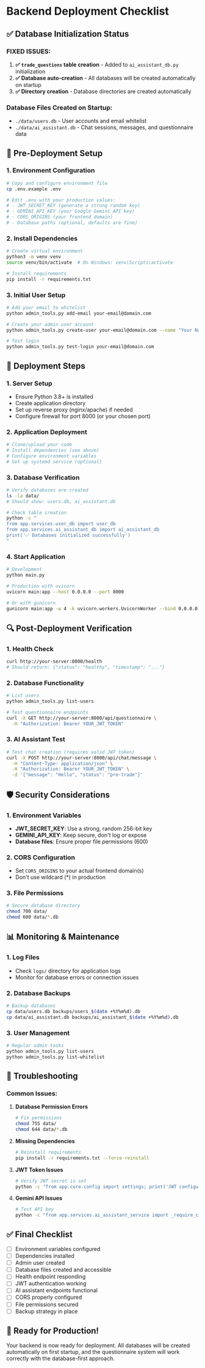 # Backend Deployment Checklist

## ✅ Database Initialization Status

### **FIXED ISSUES:**
1. **✅ `trade_questions` table creation** - Added to `ai_assistant_db.py` initialization
2. **✅ Database auto-creation** - All databases will be created automatically on startup
3. **✅ Directory creation** - Database directories are created automatically

### **Database Files Created on Startup:**
- `./data/users.db` - User accounts and email whitelist
- `./data/ai_assistant.db` - Chat sessions, messages, and questionnaire data

## 🔧 Pre-Deployment Setup

### 1. Environment Configuration
```bash
# Copy and configure environment file
cp .env.example .env

# Edit .env with your production values:
# - JWT_SECRET_KEY (generate a strong random key)
# - GEMINI_API_KEY (your Google Gemini API key)
# - CORS_ORIGINS (your frontend domain)
# - Database paths (optional, defaults are fine)
```

### 2. Install Dependencies
```bash
# Create virtual environment
python3 -m venv venv
source venv/bin/activate  # On Windows: venv\Scripts\activate

# Install requirements
pip install -r requirements.txt
```

### 3. Initial User Setup
```bash
# Add your email to whitelist
python admin_tools.py add-email your-email@domain.com

# Create your admin user account
python admin_tools.py create-user your-email@domain.com --name "Your Name"

# Test login
python admin_tools.py test-login your-email@domain.com
```

## 🚀 Deployment Steps

### 1. Server Setup
- Ensure Python 3.8+ is installed
- Create application directory
- Set up reverse proxy (nginx/apache) if needed
- Configure firewall for port 8000 (or your chosen port)

### 2. Application Deployment
```bash
# Clone/upload your code
# Install dependencies (see above)
# Configure environment variables
# Set up systemd service (optional)
```

### 3. Database Verification
```bash
# Verify databases are created
ls -la data/
# Should show: users.db, ai_assistant.db

# Check table creation
python -c "
from app.services.user_db import user_db
from app.services.ai_assistant_db import ai_assistant_db
print('✅ Databases initialized successfully')
"
```

### 4. Start Application
```bash
# Development
python main.py

# Production with uvicorn
uvicorn main:app --host 0.0.0.0 --port 8000

# Or with gunicorn
gunicorn main:app -w 4 -k uvicorn.workers.UvicornWorker --bind 0.0.0.0:8000
```

## 🔍 Post-Deployment Verification

### 1. Health Check
```bash
curl http://your-server:8000/health
# Should return: {"status": "healthy", "timestamp": "..."}
```

### 2. Database Functionality
```bash
# List users
python admin_tools.py list-users

# Test questionnaire endpoints
curl -X GET http://your-server:8000/api/questionnaire \
  -H "Authorization: Bearer YOUR_JWT_TOKEN"
```

### 3. AI Assistant Test
```bash
# Test chat creation (requires valid JWT token)
curl -X POST http://your-server:8000/api/chat/message \
  -H "Content-Type: application/json" \
  -H "Authorization: Bearer YOUR_JWT_TOKEN" \
  -d '{"message": "Hello", "status": "pre-trade"}'
```

## 🛡️ Security Considerations

### 1. Environment Variables
- **JWT_SECRET_KEY**: Use a strong, random 256-bit key
- **GEMINI_API_KEY**: Keep secure, don't log or expose
- **Database files**: Ensure proper file permissions (600)

### 2. CORS Configuration
- Set `CORS_ORIGINS` to your actual frontend domain(s)
- Don't use wildcard (*) in production

### 3. File Permissions
```bash
# Secure database directory
chmod 700 data/
chmod 600 data/*.db
```

## 📊 Monitoring & Maintenance

### 1. Log Files
- Check `logs/` directory for application logs
- Monitor for database errors or connection issues

### 2. Database Backups
```bash
# Backup databases
cp data/users.db backups/users_$(date +%Y%m%d).db
cp data/ai_assistant.db backups/ai_assistant_$(date +%Y%m%d).db
```

### 3. User Management
```bash
# Regular admin tasks
python admin_tools.py list-users
python admin_tools.py list-whitelist
```

## 🚨 Troubleshooting

### Common Issues:

1. **Database Permission Errors**
   ```bash
   # Fix permissions
   chmod 755 data/
   chmod 644 data/*.db
   ```

2. **Missing Dependencies**
   ```bash
   # Reinstall requirements
   pip install -r requirements.txt --force-reinstall
   ```

3. **JWT Token Issues**
   ```bash
   # Verify JWT secret is set
   python -c "from app.core.config import settings; print('JWT configured:', bool(settings.jwt_secret_key))"
   ```

4. **Gemini API Issues**
   ```bash
   # Test API key
   python -c "from app.services.ai_assistant_service import _require_client; print('✅ Gemini client OK' if _require_client() else '❌ API key issue')"
   ```

## ✅ Final Checklist

- [ ] Environment variables configured
- [ ] Dependencies installed
- [ ] Admin user created
- [ ] Database files created and accessible
- [ ] Health endpoint responding
- [ ] JWT authentication working
- [ ] AI assistant endpoints functional
- [ ] CORS properly configured
- [ ] File permissions secured
- [ ] Backup strategy in place

## 🎉 Ready for Production!

Your backend is now ready for deployment. All databases will be created automatically on first startup, and the questionnaire system will work correctly with the database-first approach.